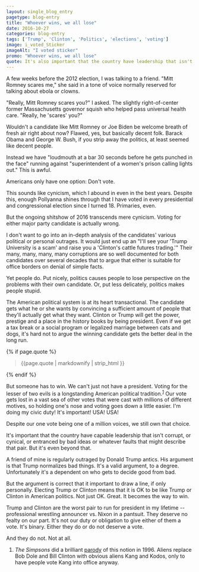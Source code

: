```yaml
---
layout: single_blog_entry
pagetype: blog-entry
title: "Whoever wins, we all lose"
date: 2016-10-27
categories: blog-entry
tags: ['Trump', 'Clinton', 'Politics', 'elections', 'voting']
image: i_voted_Sticker
imageAlt: "I voted sticker"
promo: "Whoever wins, we all lose"
quote: It's also important that the country have leadership that isn't corrupt, or cynical, or entranced by bad ideas or whatever faults that might describe that pair.
---  
```


A few weeks before the 2012 election, I was talking to a friend. "Mitt Romney scares me," she said in a tone of voice normally reserved for talking about ebola or clowns.

"Really, Mitt Romney scares you?" I asked. The slightly right-of-center former Massachusetts governor squish who helped pass universal health care. "Really, he 'scares' you?"

Wouldn't a candidate like Mitt Romney or Joe Biden be welcome breath of fresh air right about now? Flawed, yes, but basically decent folk. Barack Obama and George W. Bush, if you strip away the politics, at least seemed like decent people.

Instead we have "loudmouth at a bar 30 seconds before he gets punched in the face" running against "superintendent of a women's prison calling lights out." This is awful.

Americans only have one option: Don't vote.

This sounds like cynicism, which I abound in even in the best years. Despite this, enough Pollyanna shines through that I have voted in every presidential and congressional election since I turned 18. Primaries, even.

But the ongoing shitshow of 2016 transcends mere cynicism. Voting for either major party candidate is actually wrong.

I don't want to go into an in-depth analysis of the candidates' various political or personal outrages. It would just end up an "I'll see your 'Trump University is a scam' and raise you a 'Clinton's cattle futures trading.'" Their many, many, many, many corruptions are so well documented for both candidates over several decades that to argue that either is suitable for office borders on denial of simple facts.

Yet people do. Put nicely, politics causes people to lose perspective on the problems with their own candidate. Or, put less delicately, politics makes people stupid.

The American political system is at its heart transactional. The candidate gets what he or she wants by convincing a sufficient amount of people that they'll actually get what they want. Clinton or Trump will get the power, prestige and a place in the history books by being president. Even if we get a tax break or a social program or legalized marriage between cats and dogs, it's hard not to argue the winning candidate gets the better deal in the long run.

{% if page.quote %}
  <aside class="blog-pullquote">
  <blockquote>{{page.quote | markdownify | strip_html }}</blockquote>
  </aside>
{% endif %}

But someone has to win. We can't just not have a president. Voting for the lesser of two evils is a longstanding American political tradition.<sup>[1][1]</sup> Our vote gets lost in a vast sea of other votes that were cast with millions of different motives, so holding one's nose and voting goes down a little easier. I'm doing my civic duty! It's important! USA! USA!

Despite our one vote being one of a million voices, we still own that choice.

It's important that the country have capable leadership that isn't corrupt, or cynical, or entranced by bad ideas or whatever faults that might describe that pair. But it's even beyond that.

A friend of mine is regularly outraged by Donald Trump antics. His argument is that Trump normalizes bad things. It's a valid argument, to a degree. Unfortunately it's a dependent on who gets to decide good from bad.

But the argument is correct that it important to draw a line, if only personally. Electing Trump or Clinton means that it is OK to be like Trump or Clinton in American politics. Not just OK. Great. It becomes the way to win.

Trump and Clinton are the worst pair to run for president in my lifetime -- professional wrestling announcer vs. Nixon in a pantsuit. They deserve no fealty on our part. It's not our duty or obligation to give either of them a vote. It's binary. Either they do or do not deserve a vote.

And they do not. Not at all.


1. <span id="footnote-one-voting">*The Simpsons* did a brilliant [parody][4] of this notion in 1996. Aliens replace Bob Dole and Bill Clinton with obvious aliens Kang and Kodos, only to have people vote Kang into office anyway.</span>


[1]:#footnote-one-voting
[4]:https://vimeo.com/170239963
